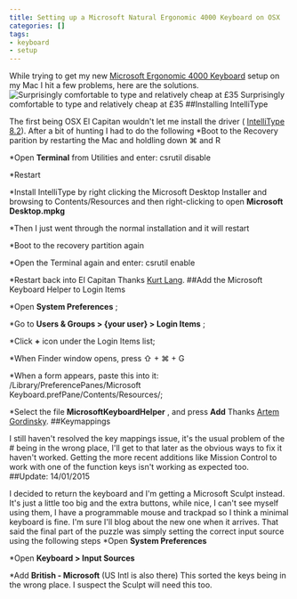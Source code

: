```yaml
---
title: Setting up a Microsoft Natural Ergonomic 4000 Keyboard on OSX
categories: []
tags:
- keyboard
- setup
---
```


While trying to get my new 
[Microsoft Ergonomic 4000 Keyboard](https://www.microsoft.com/hardware/en-gb/p/natural-ergonomic-keyboard-4000) setup on my Mac I hit a few problems, here are the solutions. 
![Surprisingly comfortable to type and relatively cheap at £35](/squarespace_images/static_52001c0be4b09bc7c9f838c9_52224ed3e4b0ba9919a3e0e1_5696c12925981d356847932b_1452720430400__img.jpg_) Surprisingly comfortable to type and relatively cheap at £35 
##Installing IntelliType
 
The first being OSX El Capitan wouldn't let me install the driver (
[IntelliType 8.2](https://www.microsoft.com/hardware/en-gb/p/natural-ergonomic-keyboard-4000#support)). After a bit of hunting I had to do the following 
*Boot to the Recovery parition by restarting the Mac and holdling down ⌘ and R
 
*Open 
**Terminal**
 from Utilities and enter: csrutil disable
 
*Restart
 
*Install IntelliType by right clicking the Microsoft Desktop Installer and browsing to Contents/Resources and then right-clicking to open 
**Microsoft Desktop.mpkg**
 
*Then I just went through the normal installation and it will restart
 
*Boot to the recovery partition again
 
*Open the Terminal again and enter: csrutil enable
 
*Restart back into El Capitan 
Thanks 
[Kurt Lang](https://discussions.apple.com/message/29099432#29099432). 
##Add the Microsoft Keyboard Helper to Login Items
 
*Open 
**System Preferences**
;
 
*Go to 
**Users & Groups &gt; {your user} &gt; Login Items**
;
 
*Click 
**+**
 icon under the Login Items list;
 
*When Finder window opens, press ⇧ + ⌘ + G
 
*When a form appears, paste this into it: 
/Library/PreferencePanes/Microsoft Keyboard.prefPane/Contents/Resources/;
 
*Select the file 
**MicrosoftKeyboardHelper**
, and press 
**Add** 
Thanks 
[Artem Gordinsky](http://apple.stackexchange.com/a/79621). 
##Keymappings
 
I still haven't resolved the key mappings issue, it's the usual problem of the # being in the wrong place, I'll get to that later as the obvious ways to fix it haven't worked. 
Getting the more recent additions like Mission Control to work with one of the function keys isn't working as expected too. 
##Update: 14/01/2015
 
I decided to return the keyboard and I'm getting a Microsoft Sculpt instead. It's just a little too big and the extra buttons, while nice, I can't see myself using them, I have a programmable mouse and trackpad so I think a minimal keyboard is fine. I'm sure I'll blog about the new one when it arrives. 
That said the final part of the puzzle was simply setting the correct input source using the following steps 
*Open 
**System Preferences**
 
*Open 
**Keyboard &gt; Input Sources**
 
*Add 
**British - Microsoft**
 (US Intl is also there) 
This sorted the keys being in the wrong place. I suspect the Sculpt will need this too.

